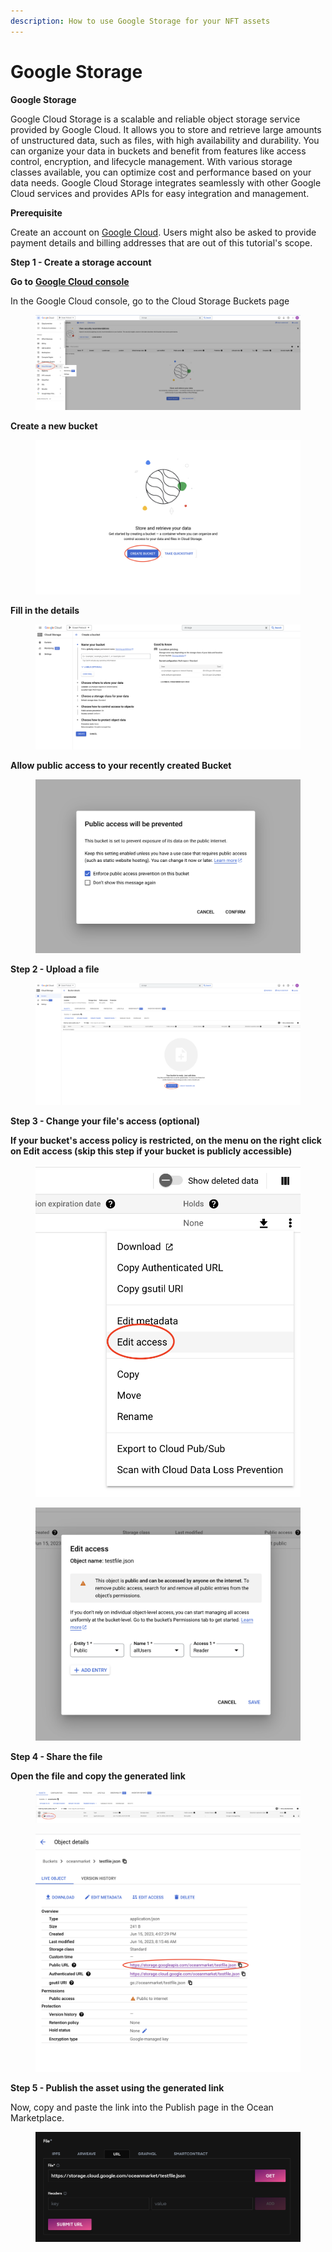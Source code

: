 ```yaml
---
description: How to use Google Storage for your NFT assets
---
```


# Google Storage

**Google Storage**

Google Cloud Storage is a scalable and reliable object storage service provided by Google Cloud. It allows you to store and retrieve large amounts of unstructured data, such as files, with high availability and durability. You can organize your data in buckets and benefit from features like access control, encryption, and lifecycle management. With various storage classes available, you can optimize cost and performance based on your data needs. Google Cloud Storage integrates seamlessly with other Google Cloud services and provides APIs for easy integration and management.

**Prerequisite**

Create an account on [Google Cloud](https://console.cloud.google.com/). Users might also be asked to provide payment details and billing addresses that are out of this tutorial's scope.

**Step 1 - Create a storage account**

**Go to** [**Google Cloud console**](https://console.cloud.google.com/storage/browser)

In the Google Cloud console, go to the Cloud Storage Buckets page

<figure><img src="../../.gitbook/assets/Screenshot 2023-06-15 at 15.52.29.png" alt=""><figcaption></figcaption></figure>

**Create a new bucket**

<figure><img src="../../.gitbook/assets/Screenshot 2023-06-15 at 15.54.21.png" alt=""><figcaption></figcaption></figure>

**Fill in the details**

<figure><img src="../../.gitbook/assets/Screenshot 2023-06-15 at 15.55.16.png" alt=""><figcaption></figcaption></figure>

**Allow public access to your recently created Bucket**

<figure><img src="../../.gitbook/assets/Screenshot 2023-06-15 at 15.56.34.png" alt=""><figcaption></figcaption></figure>

**Step 2 - Upload a file**

<figure><img src="../../.gitbook/assets/Screenshot 2023-06-15 at 15.58.29.png" alt=""><figcaption></figcaption></figure>

**Step 3 - Change your file's access (optional)**

**If your bucket's access policy is restricted, on the menu on the right click on Edit access (skip this step if your bucket is publicly accessible)**

<figure><img src="../../.gitbook/assets/Screenshot 2023-06-15 at 16.08.42.png" alt=""><figcaption></figcaption></figure>

<figure><img src="../../.gitbook/assets/Screenshot 2023-06-16 at 08.15.45.png" alt=""><figcaption></figcaption></figure>

**Step 4 - Share the file**

**Open the file and copy the generated link**

<figure><img src="../../.gitbook/assets/Screenshot 2023-06-15 at 16.12.10.png" alt=""><figcaption></figcaption></figure>

<figure><img src="../../.gitbook/assets/Screenshot 2023-06-16 at 08.16.46.png" alt=""><figcaption></figcaption></figure>

**Step 5 - Publish the asset using the generated link**

Now, copy and paste the link into the Publish page in the Ocean Marketplace.

<figure><img src="../../.gitbook/assets/Screenshot 2023-06-15 at 16.26.56.png" alt=""><figcaption></figcaption></figure>

